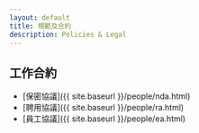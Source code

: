 ```yaml
---
layout: default
title: 規範及合約
description: Policies & Legal
---
```


<a name="zh-tw"></a>

## 工作合約

* [保密協議]({{ site.baseurl }}/people/nda.html)
* [聘用協議]({{ site.baseurl }}/people/ra.html)
* [員工協議]({{ site.baseurl }}/people/ea.html)